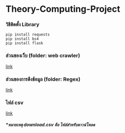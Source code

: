 # Theory-Computing-Project

### วิธีติดตั้ง Library

```
pip install requests
pip install bs4
pip install flask
```

### ส่วนของเว็บ (folder: web crawler)
[link](https://github.com/pakpak123/Theory-Computing-Project/tree/main/web_crawler)

### ส่วนของการดึงข้อมูล (folder: Regex)
[link](https://github.com/pakpak123/Theory-Computing-Project/tree/main/Regex)

### ไฟล์ csv
[link](https://github.com/pakpak123/Theory-Computing-Project/tree/main/web_crawler/data)

##### *หมายเหตุ download.csv คือ ไฟล์สำหรับดาวน์โหลด 
